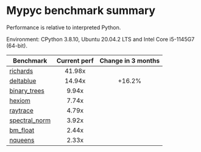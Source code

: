 # Mypyc benchmark summary

Performance is relative to interpreted Python.

Environment: CPython 3.8.10, Ubuntu 20.04.2 LTS and Intel Core i5-1145G7 (64-bit).

| Benchmark | Current perf | Change in 3 months |
| --- | :---: | :---: |
| [richards](benchmarks/richards.md) | 41.98x |  |
| [deltablue](benchmarks/deltablue.md) | 14.94x | +16.2% |
| [binary_trees](benchmarks/binary_trees.md) | 9.94x |  |
| [hexiom](benchmarks/hexiom.md) | 7.74x |  |
| [raytrace](benchmarks/raytrace.md) | 4.79x |  |
| [spectral_norm](benchmarks/spectral_norm.md) | 3.92x |  |
| [bm_float](benchmarks/bm_float.md) | 2.44x |  |
| [nqueens](benchmarks/nqueens.md) | 2.33x |  |
